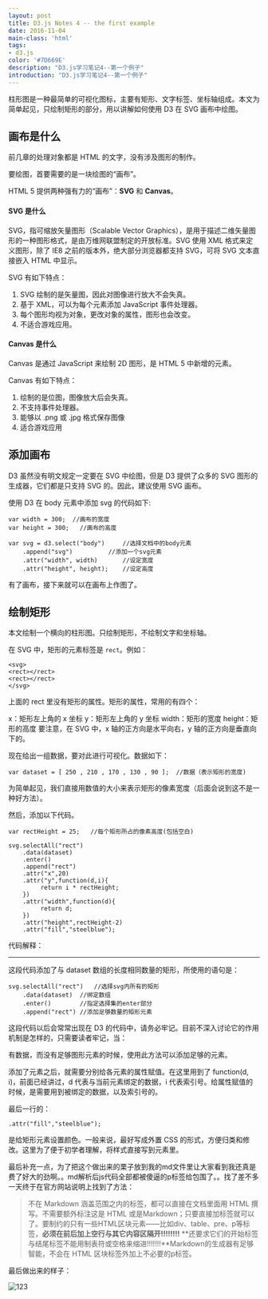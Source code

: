 ```yaml
---
layout: post
title: D3.js Notes 4 -- the first example
date: 2016-11-04
main-class: 'html'
tags:
- d3.js
color: '#7D669E'
description: "D3.js学习笔记4--第一个例子"
introduction: "D3.js学习笔记4--第一个例子"
---
```


柱形图是一种最简单的可视化图标，主要有矩形、文字标签、坐标轴组成。本文为简单起见，只绘制矩形的部分，用以讲解如何使用 D3 在 SVG 画布中绘图。

## 画布是什么

前几章的处理对象都是 HTML 的文字，没有涉及图形的制作。

要绘图，首要需要的是一块绘图的“画布”。

HTML 5 提供两种强有力的“画布”：**SVG** 和 **Canvas**。

#### SVG 是什么

SVG，指可缩放矢量图形（Scalable Vector Graphics），是用于描述二维矢量图形的一种图形格式，是由万维网联盟制定的开放标准。SVG 使用 XML 格式来定义图形，除了 IE8 之前的版本外，绝大部分浏览器都支持 SVG，可将 SVG 文本直接嵌入 HTML 中显示。

SVG 有如下特点：

1. SVG 绘制的是矢量图，因此对图像进行放大不会失真。
2. 基于 XML，可以为每个元素添加 JavaScript 事件处理器。
3. 每个图形均视为对象，更改对象的属性，图形也会改变。
4. 不适合游戏应用。

#### Canvas 是什么

Canvas 是通过 JavaScript 来绘制 2D 图形，是 HTML 5 中新增的元素。

Canvas 有如下特点：

1. 绘制的是位图，图像放大后会失真。
2. 不支持事件处理器。
3. 能够以 .png 或 .jpg 格式保存图像
4. 适合游戏应用

## 添加画布

D3 虽然没有明文规定一定要在 SVG 中绘图，但是 D3 提供了众多的 SVG 图形的生成器，它们都是只支持 SVG 的。因此，建议使用 SVG 画布。

使用 D3 在 body 元素中添加 svg 的代码如下:

	var width = 300;  //画布的宽度
	var height = 300;   //画布的高度

	var svg = d3.select("body")     //选择文档中的body元素
	    .append("svg")          //添加一个svg元素
	    .attr("width", width)       //设定宽度
	    .attr("height", height);    //设定高度

有了画布，接下来就可以在画布上作图了。

## 绘制矩形

本文绘制一个横向的柱形图。只绘制矩形，不绘制文字和坐标轴。

在 SVG 中，矩形的元素标签是 `rect`。例如：

	<svg>
	<rect></rect>
	<rect></rect>
	</svg>

上面的 rect 里没有矩形的属性。矩形的属性，常用的有四个：

x：矩形左上角的 x 坐标
y：矩形左上角的 y 坐标
width：矩形的宽度
height：矩形的高度
要注意，在 SVG 中，x 轴的正方向是水平向右，y 轴的正方向是垂直向下的。

现在给出一组数据，要对此进行可视化。数据如下：

`var dataset = [ 250 , 210 , 170 , 130 , 90 ];  //数据（表示矩形的宽度)`

为简单起见，我们直接用数值的大小来表示矩形的像素宽度（后面会说到这不是一种好方法）。

然后，添加以下代码。

	var rectHeight = 25;   //每个矩形所占的像素高度(包括空白)

	svg.selectAll("rect")
	    .data(dataset)
	    .enter()
	    .append("rect")
	    .attr("x",20)
	    .attr("y",function(d,i){
	         return i * rectHeight;
	    })
	    .attr("width",function(d){
	         return d;
	    })
	    .attr("height",rectHeight-2)
	    .attr("fill","steelblue");

代码解释：

___

这段代码添加了与 dataset 数组的长度相同数量的矩形，所使用的语句是：

	svg.selectAll("rect")   //选择svg内所有的矩形
	    .data(dataset)  //绑定数组
	    .enter()        //指定选择集的enter部分
	    .append("rect") //添加足够数量的矩形元素

这段代码以后会常常出现在 D3 的代码中，请务必牢记。目前不深入讨论它的作用机制是怎样的，只需要读者牢记，当：

有数据，而没有足够图形元素的时候，使用此方法可以添加足够的元素。

添加了元素之后，就需要分别给各元素的属性赋值。在这里用到了 function(d, i)，前面已经讲过，d 代表与当前元素绑定的数据，i 代表索引号。给属性赋值的时候，是需要用到被绑定的数据，以及索引号的。

最后一行的：

	.attr("fill","steelblue");

是给矩形元素设置颜色。一般来说，最好写成外置 CSS 的形式，方便归类和修改。这里为了便于初学者理解，将样式直接写到元素里。

最后补充一点，为了把这个做出来的栗子放到我的md文件里让大家看到我还真是费了好大的劲啊。。md解析后js代码全部都被傻逼的p标签给包围了。。找了差不多一天终于在官方网站说明上找到了方法：

> 不在 Markdown 涵盖范围之内的标签，都可以直接在文档里面用 HTML 撰写。不需要额外标注这是 HTML 或是Markdown；只要直接加标签就可以了。要制约的只有一些HTML区块元素――比如div、table、pre、p等标签，**必须在前后加上空行与其它内容区隔开!!!!!!!!** **还要求它们的开始标签与结尾标签不能用制表符或空格来缩进!!!!!!!**Markdown的生成器有足够智能，不会在 HTML 区块标签外加上不必要的p标签。

最后做出来的样子：

![123](http://www.ourd3js.com/wordpress/wp-content/uploads/2014/06/311.png)














